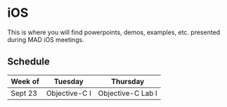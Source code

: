 iOS
============
This is where you will find powerpoints, demos, examples, etc. presented during MAD iOS meetings.


Schedule
------------

Week of| Tuesday       | Thursday           |
-------|:-------------:|:-----------------: |
Sept 23| Objective-C I | Objective-C Lab I  |
